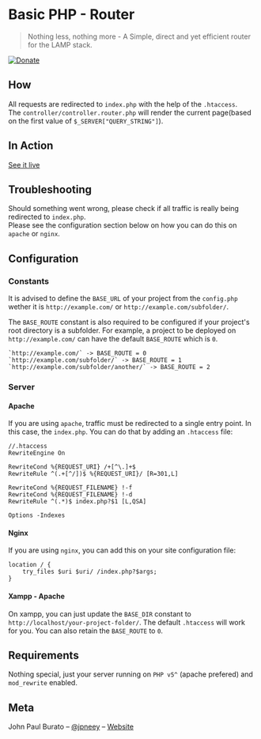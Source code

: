 # Basic PHP - Router
> Nothing less, nothing more - A Simple, direct and yet efficient router for the LAMP stack.

[![Donate](https://img.shields.io/badge/Donate-PayPal-green.svg)](https://www.paypal.com/donate/?hosted_button_id=D6ZRENKB3CZBQ)

## How
All requests are redirected to `index.php` with the help of the `.htaccess`.<br>
The `controller/controller.router.php` will render the current page(based on the first value of `$_SERVER["QUERY_STRING"]`).

## In Action
[See it live](https://php-router.herokuapp.com/)

## Troubleshooting
Should something went wrong, please check if all traffic is really being redirected to `index.php`.<br>
Please see the configuration section below on how you can do this on `apache` or `nginx`.

## Configuration

### Constants
It is advised to define the `BASE_URL` of your project from the `config.php` wether it is `http://example.com/` or
`http://example.com/subfolder/`.

The `BASE_ROUTE` constant is also required to be configured if your project's root directory is a subfolder.
For example, a project to be deployed on `http://example.com/` can have the default `BASE_ROUTE` which is `0`.
```
`http://example.com/` -> BASE_ROUTE = 0
`http://example.com/subfolder/` -> BASE_ROUTE = 1 
`http://example.com/subfolder/another/` -> BASE_ROUTE = 2
``` 

### Server
#### Apache
If you are using `apache`, traffic must be redirected to a single entry point. In this case, the `index.php`.
You can do that by adding an `.htaccess` file:
```
//.htaccess
RewriteEngine On

RewriteCond %{REQUEST_URI} /+[^\.]+$
RewriteRule ^(.+[^/])$ %{REQUEST_URI}/ [R=301,L]

RewriteCond %{REQUEST_FILENAME} !-f
RewriteCond %{REQUEST_FILENAME} !-d
RewriteRule ^(.*)$ index.php?$1 [L,QSA]

Options -Indexes
```
#### Nginx
If you are using `nginx`, you can add this on your site configuration file:
```
location / {
    try_files $uri $uri/ /index.php?$args;
}
```

#### Xampp - Apache
On xampp, you can just update the `BASE_DIR` constant to `http://localhost/your-project-folder/`. The default `.htaccess` will work<br>
for you. You can also retain the `BASE_ROUTE` to `0`.

## Requirements
Nothing special, just your server running on `PHP v5^` (apache prefered) and `mod_rewrite` enabled.

## Meta
John Paul Burato – [@jpneey](https://github.com/jpneey) – [Website](https://jpburato.now.sh)
